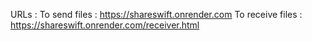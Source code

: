 URLs :
To send files : https://shareswift.onrender.com
To receive files : https://shareswift.onrender.com/receiver.html

